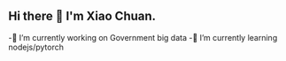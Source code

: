 ## Hi there 👋 I'm Xiao Chuan.


-🔭 I’m currently working on Government big data 
-🌱 I’m currently learning nodejs/pytorch

